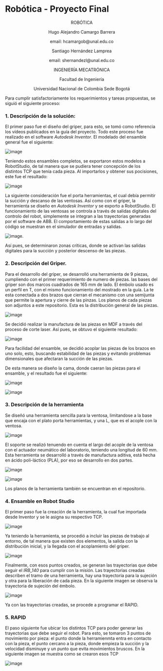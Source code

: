 # Robótica - Proyecto Final

<p align="center">
ROBÓTICA

<p align="center">
Hugo Alejandro Camargo Barrera
<p align="center">
email: hcamargob@unal.edu.co

<p align="center">
Santiago Hernández Lamprea
<p align="center">
email: shernandezl@unal.edu.co


<p align="center">
INGENIERÍA MECATRÓNICA
<p align="center">
Facultad de Ingeniería
<p align="center">
Universidad Nacional de Colombia Sede Bogotá

Para cumplir satisfactoriamente los requerimientos y tareas propuestas, se siguió el siguiente proceso:
 ### 1. Descripción de la solución:
 El primer paso fue el diseño del griper, para esto, se tomó como referencia los vídeos publicados en la guía del proyecto. Todo este proceso fue realizado en el software _Autodesk Inventor_. El modelado del ensamble general fue el siguiente:
 
 ![image](https://user-images.githubusercontent.com/112737454/204070335-fbad7be3-7abd-4839-9118-7fe4b21c707c.png)

Teniendo estos ensambles completos, se exportaron estos modelos a RobotStudio, de tal manera que se pudiera tener concepción de los distintos TCP que tenía cada pieza. Al importarlos y obtener sus pocisiones, este fue el resultado:

![image](https://user-images.githubusercontent.com/112737454/204070503-7f19a9b3-eab2-402b-9af3-8015051bc281.png)

La siguiente consideración fue el porta herramientas, el cual debía permitir la succión y descanso de las ventosas. Así como con el griper, la herramienta se diseño en _Autodesk Inventor_ y se exporto a RobotStudio. El funcionamiento de las ventosas se controla a través de salidas digitales del controlo del robot, simplemente se integran a las trayectorias generadas por el software de ABB. El comportamiento de estas salidas a lo largo del código se muestran en el simulador de entradas y salidas.

![image](https://user-images.githubusercontent.com/112737454/204070770-1c80ecfa-70dd-41c6-a32f-a799b05dce1f.png).

Así pues, se determinaron zonas críticas, donde se activan las salidas digitales para la succión y posterior descenso de las piezas.

### 2. Descripción del Griper.
 
 Para el desarrollo del griper, se desarrolló una herramienta de 9 piezas, cumpliendo con el primer requerimiento de numero de piezas. las bases del griper son dos marcos cuadrados de 165 mm de lado. El émbolo usado es un perfil en T, con el mismo funcionamiento del mostrado en la guía. La te esta conectada a dos brazos que cierran el mecanismo con una semijunta que permite la apertura y cierre de las pinzas. Los planos de cada piezas son adjuntos a este repositorio. Esta es la distribución general de las piezas.
 
 ![image](https://user-images.githubusercontent.com/112737454/204071182-07907569-7771-4ade-b835-05560c226dfb.png)
 
 Se decidió realizar la manufactura de las piezas en MDF a través del proceso de corte laser. Así pues, se obtuvo el siguiente resultado:
 
 ![image](https://user-images.githubusercontent.com/112737454/204071355-85bf3f42-c82f-4301-a0ea-524c5ff6018b.png)

 Para facilidad del ensamble, se decidió acoplar las piezas de los brazos en uno solo, esto, buscando estabilidad de las piezas y evitando problemas dimensionales que afectaran la succión de las piezas.

 De esta manera se diseño la cama, donde caeran las piezas para el ensamble, y el resultado fue el siguiente:
 
![image](https://user-images.githubusercontent.com/112737454/204071574-714da8dc-0e64-45f8-8ef9-4b237336da34.png)
 
 ![image](https://user-images.githubusercontent.com/112737454/204071589-b09bd608-1d2b-4439-bb33-da0015f1f551.png)
 
 ### 3. Descripción de la herramienta
 
 Se diseñó una herramienta sencilla para la ventosa, limitandose a la base que encaja con el plato porta herramientas, y una L, que es el acople con la ventosa. 
 
 ![image](https://user-images.githubusercontent.com/112737454/204071841-1731c866-f51a-4de1-a71f-a21e00dda0b8.png)
 
 El soporte se realizó tenuendo en cuenta el largo del acople de la ventosa con el actuador neumático del laboratorio, teniendo una longitud de 60 mm. Esta herramienta se desarrolló a través de manufactura aditiva, está hecha en ácido poli-láctico (PLA), por eso se desarrollo en dos partes.
 
 ![image](https://user-images.githubusercontent.com/112737454/204072108-e13c329c-09e2-4eb0-83c6-9b887154ff61.png)

 ![image](https://user-images.githubusercontent.com/112737454/204072116-13fd1e00-d741-4c11-bc9f-81f198fc0d48.png)

 Los planos de la herramienta también se encuentran en el repositorio.
 
 ### 4. Ensamble en Robot Studio
 
 El primer paso fue la creación de la herramienta, la cual fue importada desde Inventor y se le asigna su respectivo TCP. 
 
 ![image](https://user-images.githubusercontent.com/112737454/204072394-c7d29f5f-d4f1-4652-9ba7-a08fc38d6db8.png)
 
 Ya teniendo la herramienta, se procedió a incluir las piezas de trabajo al entorno, de tal manera que existen dos elementos, la salida con la distribución inicial, y la llegada con el acoplamiento del griper. 
 
 ![image](https://user-images.githubusercontent.com/112737454/204072510-707d1647-aaa0-4ee2-bdad-5fb8b9f181e5.png)
 
 Finalmente, con esos puntos creados, se generan las trayectorias que debe seguir el _IRB\_140_ para cumplir con la misión. Las trayectorias creadas describen el tramo de una herramienta, hay una trayectoria para la sujeción y otra para la liberación de cada pieza. En la siguiente imagen se observa la trayectoria de sujeción del émbolo.
 
 ![image](https://user-images.githubusercontent.com/112737454/204072803-fd44e44a-4f63-4510-a5a0-7eea6f475f29.png)
 
 Ya con las trayectorias creadas, se procede a programar el RAPID. 
 
 ### 5. RAPID
 
 

 
 
 
 El paso siguiente fue ubicar los distintos TCP para poder generar las trayectorias que debe seguir el robot. Para esto, se tomaron 3 puntos de movimiento por pieza: el punto donde la herramienmta entra en contacto con la pieza, el punto cercano a la pieza, donde empieza la succión y la velocidad disminuye y un punto que evita movimientos bruscos. En la siguiente imagen se muestra como se crearon esos TCP
 
 ![image](https://user-images.githubusercontent.com/112737454/204072648-e2719e11-44d1-4e74-8316-7de8da91149d.png)
 
 

 
 


 




